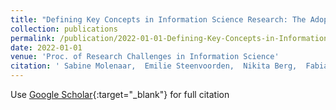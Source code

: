 ```yaml
---
title: "Defining Key Concepts in Information Science Research: The Adoption of the Definition of Feature"
collection: publications
permalink: /publication/2022-01-01-Defining-Key-Concepts-in-Information-Science-Research-The-Adoption-of-the-Definition-of-Feature
date: 2022-01-01
venue: 'Proc. of Research Challenges in Information Science'
citation: ' Sabine Molenaar,  Emilie Steenvoorden,  Nikita Berg,  Fabiano Dalpiaz,  Sjaak Brinkkemper, &quot;Defining Key Concepts in Information Science Research: The Adoption of the Definition of Feature.&quot; Proc. of Research Challenges in Information Science, 2022.'
---
```

Use [Google Scholar](https://scholar.google.com/scholar?q=Defining+Key+Concepts+in+Information+Science+Research:+The+Adoption+of+the+Definition+of+Feature){:target="_blank"} for full citation